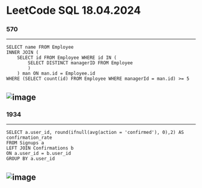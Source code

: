 # LeetCode SQL 18.04.2024
### 570
---
```
SELECT name FROM Employee
INNER JOIN (
    SELECT id FROM Employee WHERE id IN (
        SELECT DISTINCT managerID FROM Employee
        )
    ) man ON man.id = Employee.id
WHERE (SELECT count(id) FROM Employee WHERE managerId = man.id) >= 5
```
![image](https://github.com/Banechka1/SQL_Practice/assets/108561676/f823417d-6764-492d-8987-2c6a23315bdd)
---
### 1934
---
```
SELECT a.user_id, round(ifnull(avg(action = 'confirmed'), 0),2) AS confirmation_rate
FROM Signups a
LEFT JOIN Confirmations b
ON a.user_id = b.user_id
GROUP BY a.user_id
```
![image](https://github.com/Banechka1/SQL_Practice/assets/108561676/b4134d59-24e1-48b3-9bd7-16c881bc6334)
---

